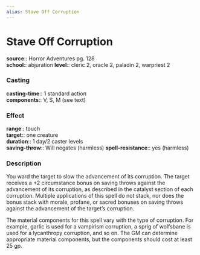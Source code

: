 ```yaml
---
alias: Stave Off Corruption
---
```


# Stave Off Corruption 

**source**:: Horror Adventures pg. 128  
**school**:: abjuration
**level**:: cleric 2, oracle 2, paladin 2, warpriest 2

### Casting 

**casting-time**:: 1 standard action  
**components**:: V, S, M (see text)

### Effect 

**range**:: touch  
**target**:: one creature  
**duration**:: 1 day/2 caster levels  
**saving-throw**:: Will negates (harmless)
**spell-resistance**:: yes (harmless)

### Description 

You ward the target to slow the advancement of its corruption. The target receives a +2 circumstance bonus on saving throws against the advancement of its corruption, as described in the catalyst section of each corruption. Multiple applications of this spell do not stack, nor does the bonus stack with morale, profane, or sacred bonuses on saving throws against the advancement of the target’s corruption.  
  
The material components for this spell vary with the type of corruption. For example, garlic is used for a vampirism corruption, a sprig of wolfsbane is used for a lycanthropy corruption, and so on. The GM can determine appropriate material components, but the components should cost at least 25 gp.
